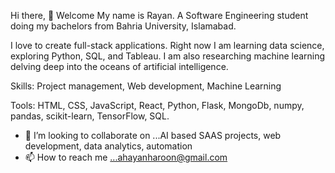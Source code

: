 Hi there, 👋 Welcome
My name is Rayan. A Software Engineering student doing my bachelors from Bahria University, Islamabad.

I love to create full-stack applications. Right now I am learning data science, exploring Python, SQL, and Tableau. I am also researching machine learning delving deep into the oceans of artificial intelligence.

Skills:
Project management, Web development, Machine Learning

Tools:
HTML, CSS, JavaScript, React, Python, Flask, MongoDb, numpy, pandas, scikit-learn, TensorFlow, SQL.


- 💞️ I’m looking to collaborate on ...AI based SAAS projects, web development, data analytics, automation
- 📫 How to reach me ...ahayanharoon@gmail.com

<!---
1rayanharoon/1rayanharoon is a ✨ special ✨ repository because its `README.md` (this file) appears on your GitHub profile.
You can click the Preview link to take a look at your changes.
--->

